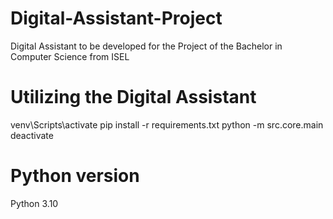 # Digital-Assistant-Project
Digital Assistant to be developed for the Project of the Bachelor in Computer Science from ISEL

# Utilizing the Digital Assistant
venv\Scripts\activate
pip install -r requirements.txt
python -m src.core.main
deactivate


# Python version
Python 3.10